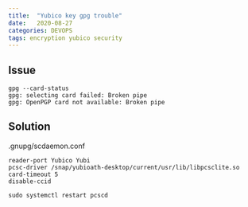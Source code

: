 ```yaml
---
title:  "Yubico key gpg trouble"
date:   2020-08-27
categories: DEVOPS
tags: encryption yubico security
---
```


## Issue
```
gpg --card-status
gpg: selecting card failed: Broken pipe
gpg: OpenPGP card not available: Broken pipe
```

## Solution

.gnupg/scdaemon.conf

```
reader-port Yubico Yubi
pcsc-driver /snap/yubioath-desktop/current/usr/lib/libpcsclite.so
card-timeout 5
disable-ccid
```

```
sudo systemctl restart pcscd
```

